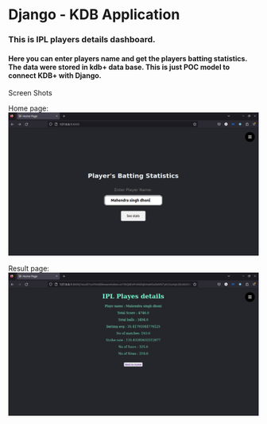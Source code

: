 # Django - KDB Application

### This is IPL players details dashboard. 
#### Here you can enter players name and get the players batting statistics. The data were  stored in kdb+ data base. This is just POC model to connect KDB+ with Django.

Screen Shots

Home page:
![Home page](./src/Home.png)

Result page:
![Result page](./src/Result.png)
